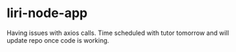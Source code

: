 # liri-node-app


Having issues with axios calls. Time scheduled with tutor tomorrow and will update repo once code is working. 